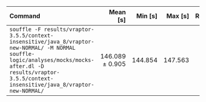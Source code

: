 | Command | Mean [s] | Min [s] | Max [s] | Relative |
|:---|---:|---:|---:|---:|
| `souffle -F results/vraptor-3.5.5/context-insensitive/java_8/vraptor-new-NORMAL/ -M NORMAL souffle-logic/analyses/mocks/mocks-after.dl -D results/vraptor-3.5.5/context-insensitive/java_8/vraptor-new-NORMAL/` | 146.089 ± 0.905 | 144.854 | 147.563 | 1.00 |
